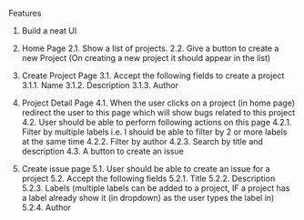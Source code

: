 Features

1. Build a neat UI

2. Home Page
2.1. Show a list of projects.
2.2. Give a button to create a new Project (On creating a new project it should
appear in the list)

3. Create Project Page
3.1. Accept the following fields to create a project
3.1.1. Name
3.1.2. Description
3.1.3. Author

4. Project Detail Page
4.1. When the user clicks on a project (in home page) redirect the user to this
page which will show bugs related to this project
4.2. User should be able to perform following actions on this page
4.2.1. Filter by multiple labels i.e. I should be able to filter by 2 or more
labels at the same time
4.2.2. Filter by author
4.2.3. Search by title and description
4.3. A button to create an issue

5. Create issue page
5.1. User should be able to create an issue for a project
5.2. Accept the following fields
5.2.1. Title
5.2.2. Description
5.2.3. Labels (multiple labels can be added to a project, IF a project has a
label already show it (in dropdown) as the user types the label in)
5.2.4. Author
